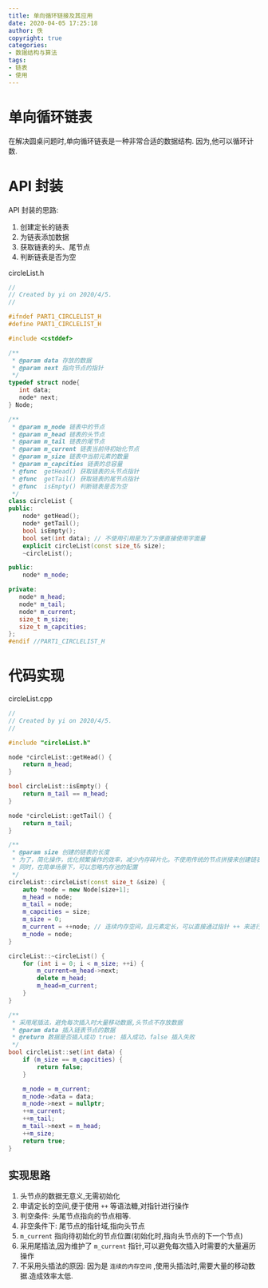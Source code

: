 ```yaml
---
title: 单向循环链接及其应用
date: 2020-04-05 17:25:18
author: 佚
copyright: true
categories:
- 数据结构与算法
tags:
- 链表
- 使用
---
```


# 单向循环链表
在解决圆桌问题时,单向循环链表是一种非常合适的数据结构.
因为,他可以循环计数.

# API 封装
API 封装的思路:

1. 创建定长的链表
2. 为链表添加数据
3. 获取链表的头、尾节点
4. 判断链表是否为空

<!--more-->
circleList.h

```C++
//
// Created by yi on 2020/4/5.
//

#ifndef PART1_CIRCLELIST_H
#define PART1_CIRCLELIST_H

#include <cstddef>

/**
 * @param data 存放的数据
 * @param next 指向节点的指针
 */
typedef struct node{
   int data;
   node* next;
} Node;

/**
 * @param m_node 链表中的节点
 * @param m_head 链表的头节点
 * @param m_tail 链表的尾节点
 * @param m_current 链表当前待初始化节点
 * @param m_size 链表中当前元素的数量
 * @param m_capcities 链表的总容量
 * @func  getHead() 获取链表的头节点指针
 * @func  getTail() 获取链表的尾节点指针
 * @func  isEmpty() 判断链表是否为空
 */
class circleList {
public:
    node* getHead();
    node* getTail();
    bool isEmpty();
    bool set(int data); // 不使用引用是为了方便直接使用字面量
    explicit circleList(const size_t& size);
    ~circleList();

public:
    node* m_node;

private:
   node* m_head;
   node* m_tail;
   node* m_current;
   size_t m_size;
   size_t m_capcities;
};
#endif //PART1_CIRCLELIST_H
```

# 代码实现
circleList.cpp

```C++
//
// Created by yi on 2020/4/5.
//

#include "circleList.h"

node *circleList::getHead() {
    return m_head;
}

bool circleList::isEmpty() {
    return m_tail == m_head;
}

node *circleList::getTail() {
    return m_tail;
}

/**
 * @param size 创建的链表的长度
 * 为了，简化操作，优化频繁操作的效率，减少内存碎片化。不使用传统的节点拼接来创建链表的方式，直接申请一块连续的内存来进行操作
 * 同时，在简单场景下，可以忽略内存池的配置
 */
circleList::circleList(const size_t &size) {
    auto *node = new Node[size+1];
    m_head = node;
    m_tail = node;
    m_capcities = size;
    m_size = 0;
    m_current = ++node; // 连续内存空间，且元素定长，可以直接通过指针 ++ 来进行节点的更新操做
    m_node = node;
}

circleList::~circleList() {
    for (int i = 0; i < m_size; ++i) {
        m_current=m_head->next;
        delete m_head;
        m_head=m_current;
    }
}

/**
 * 采用尾插法，避免每次插入时大量移动数据,头节点不存放数据
 * @param data 插入链表节点的数据
 * @return 数据是否插入成功 true: 插入成功，false 插入失败
 */
bool circleList::set(int data) {
    if (m_size == m_capcities) {
        return false;
    }

    m_node = m_current;
    m_node->data = data;
    m_node->next = nullptr;
    ++m_current;
    ++m_tail;
    m_tail->next = m_head;
    ++m_size;
    return true;
}
```

## 实现思路

1. 头节点的数据无意义,无需初始化
2. 申请定长的空间,便于使用 `++` 等语法糖,对指针进行操作
3. 判空条件: 头尾节点指向的节点相等.
4. 非空条件下: 尾节点的指针域,指向头节点
5. `m_current` 指向待初始化的节点位置(初始化时,指向头节点的下一个节点)
6. 采用尾插法,因为维护了 `m_current` 指针,可以避免每次插入时需要的大量遍历操作
7. 不采用头插法的原因: 因为是 `连续的内存空间` ,使用头插法时,需要大量的移动数据.造成效率太低.
